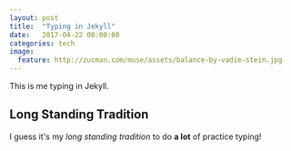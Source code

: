 ```yaml
---
layout: post
title:  "Typing in Jekyll"
date:   2017-04-22 08:00:00
categories: tech
image:
  feature: http://zucman.com/muse/assets/balance-by-vadim-stein.jpg
---
```


This is me typing in Jekyll. 

## Long Standing Tradition
I guess it's my *long standing tradition* to do **a lot** of practice typing!
